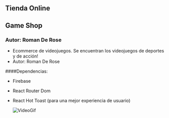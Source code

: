 ## Tienda Online

## Game Shop

### Autor: Roman De Rose

- Ecommerce de videojuegos. Se encuentran los videojuegos de deportes y de acción!
- Autor: Roman De Rose

####Dependencias:

- Firebase
- React Router Dom
- React Hot Toast (para una mejor experiencia de usuario)

  ![VideoGif](public/proyecto.gif)

